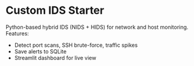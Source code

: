 # Custom IDS Starter

Python-based hybrid IDS (NIDS + HIDS) for network and host monitoring.  
Features:

- Detect port scans, SSH brute-force, traffic spikes
- Save alerts to SQLite
- Streamlit dashboard for live view

